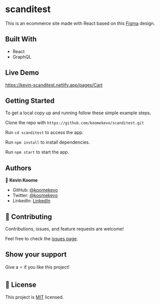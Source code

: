# scanditest

This is an ecommerce site made with React based on this [Figma](https://www.figma.com/file/MSyCAqVy1UgNap0pvqH6H3/Junior-Frontend-Test-Designs-(Public)?node-id=0%3A1) design.
## Built With

- React
- GraphQL

## Live Demo
https://kevin-scanditest.netlify.app/pages/Cart
 
## Getting Started

To get a local copy up and running follow these simple example steps.

Clone the repo with `https://github.com/koomekevo/scanditest.git`

Run `cd scanditest` to access the app.

Run `npm install` to install dependencies.

Run `npm start` to start the app.
## Authors

👤 **Kevin Koome**

- GitHub: [@koomekevo](https://github.com/koomekevo)
- Twitter: [@koomekevo](https://twitter.com/koomekevo)
- LinkedIn: [LinkedIn](https://ke.linkedin.com/in/kevin-koome-aab84186)

## 🤝 Contributing

Contributions, issues, and feature requests are welcome!

Feel free to check the [issues page](../../issues/).

## Show your support

Give a ⭐️ if you like this project!

## 📝 License

This project is [MIT](./MIT.md) licensed.